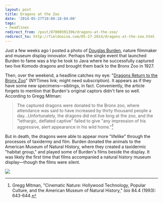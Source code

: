 ```yaml
---
layout: post 
title: Dragons at the Zoo 
date: '2014-05-27T10:00:18-04:00' 
tags: 
- headlines 
redirect_from: /post/87000591396/dragons-at-the-zoo/
redirect_to: http://fieldnoise.com/05-27-2014/dragons-at-the-zoo.html
---
```


Just a few weeks ago I posted a photo of [Douglas Burden](http://craigeley.com/post/85524807267/about-two-weeks-ago-the-american-museum-of), nature filmmaker and museum display innovator. Perhaps the single event that launched Burden to fame was a trip he took to Java where he successfully captured two live Komodo dragons and brought them back to the Bronx Zoo in 1927.

Then, over the weekend, a headline catches my eye: "[Dragons Return to the Bronx Zoo](http://www.nytimes.com/2014/05/24yregion/dragons-return-to-the-bronx-zoo.html?hpw&rref=science&_r=0)" (NYTimes link; might need subscription). It appears as if they have some new specimens—siblings, in fact. Conveniently, the article forgets to mention that Burden's original captors didn't fare so well. According to Gregg Mitman:

> The captured dragons were donated to the Bronx zoo, where attendance was said to have increased by thirty thousand people a day…Unfortunately, the dragons did not live long at the zoo, and the "lethargic, deflated captive" failed to give "any impression of his aggressive, alert appearance in his wild home."[^1]

But in death, the dragons were able to appear more "lifelike" through the processes of taxidermy and film. Burden donated the animals to the American Museum of Natural History, where they created a taxidermic "habitat group," and played some of Burden's films beside the display. It was likely the first time that films accompanied a natural history museum display—though the films were silent.

![](http://images.library.amnh.org/digital/files/original/80eeb610fa24560bfe4159d7a89582cb.jpg)

[^1]: Gregg Mitman, "Cinematic Nature: Hollywood Technology, Popular Culture, and the American Museum of Natural History," *Isis* 84.4 (1993): 643-644.
